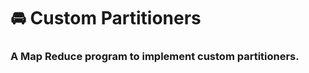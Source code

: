 # :oncoming_automobile: **Custom Partitioners** 
### A Map Reduce program to implement custom partitioners.
